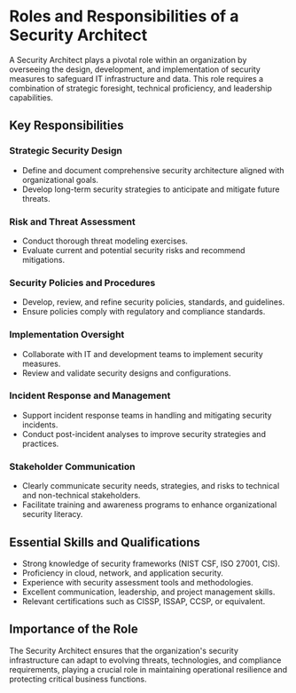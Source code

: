 
# Roles and Responsibilities of a Security Architect

A Security Architect plays a pivotal role within an organization by overseeing the design, development, and implementation of security measures to safeguard IT infrastructure and data. This role requires a combination of strategic foresight, technical proficiency, and leadership capabilities.

## Key Responsibilities

### Strategic Security Design
- Define and document comprehensive security architecture aligned with organizational goals.
- Develop long-term security strategies to anticipate and mitigate future threats.

### Risk and Threat Assessment
- Conduct thorough threat modeling exercises.
- Evaluate current and potential security risks and recommend mitigations.

### Security Policies and Procedures
- Develop, review, and refine security policies, standards, and guidelines.
- Ensure policies comply with regulatory and compliance standards.

### Implementation Oversight
- Collaborate with IT and development teams to implement security measures.
- Review and validate security designs and configurations.

### Incident Response and Management
- Support incident response teams in handling and mitigating security incidents.
- Conduct post-incident analyses to improve security strategies and practices.

### Stakeholder Communication
- Clearly communicate security needs, strategies, and risks to technical and non-technical stakeholders.
- Facilitate training and awareness programs to enhance organizational security literacy.

## Essential Skills and Qualifications
- Strong knowledge of security frameworks (NIST CSF, ISO 27001, CIS).
- Proficiency in cloud, network, and application security.
- Experience with security assessment tools and methodologies.
- Excellent communication, leadership, and project management skills.
- Relevant certifications such as CISSP, ISSAP, CCSP, or equivalent.

## Importance of the Role

The Security Architect ensures that the organization's security infrastructure can adapt to evolving threats, technologies, and compliance requirements, playing a crucial role in maintaining operational resilience and protecting critical business functions.
